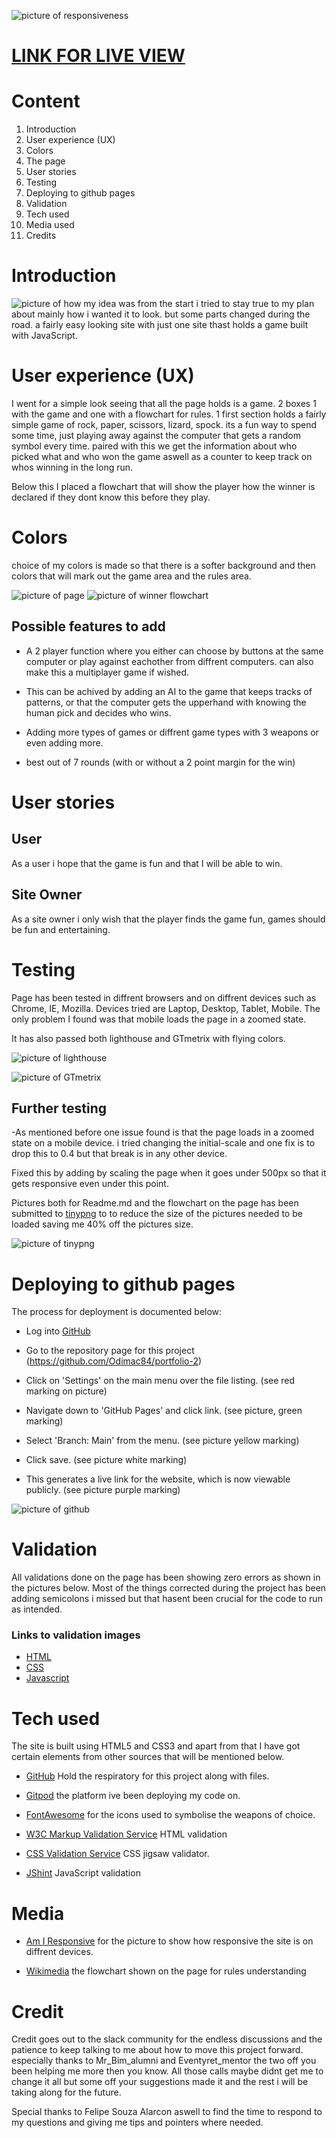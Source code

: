 ![picture of responsiveness](/assets/images/responsive.jpg)


# [LINK FOR LIVE VIEW](https://odimac84.github.io/portfolio-2/)

# Content

1. Introduction
2. User experience (UX)
3. Colors
4. The page
5. User stories
6. Testing
7. Deploying to github pages
8. Validation
9. Tech used
10. Media used
11. Credits




# Introduction
![picture of how my idea was from the start](/assets/images/idea.jpg)
i tried to stay true to my plan about mainly how i wanted it to look. but some parts changed during the road. a fairly easy looking site with just one site thast holds a game built with JavaScript. 

# User experience (UX)
I went for a simple look seeing that all the page holds is a game. 2 boxes 1 with the game and one with a flowchart for rules. 
1 first section holds a fairly simple game of rock, paper, scissors, lizard, spock. its a fun way to spend some time, just playing away against the computer that gets a random symbol every time. paired with this we get the information about who picked what and who won the game aswell as a counter to keep track on whos winning in the long run. 

Below this I placed a flowchart that will show the player how the winner is declared if they dont know this before they play. 

# Colors #
choice of my colors is made so that there is a softer background and then colors that will mark out the game area and the rules area. 

![picture of page](/assets/images/gamearea.jpg)
![picture of winner flowchart](/assets/images/chart.jpg)


## Possible features to add  ##

- A 2 player function where you either can choose by buttons at the same computer or play against eachother from diffrent computers. can also make this a multiplayer game if wished. 

- This can be achived by adding an AI to the game that keeps tracks of patterns, or that the computer gets the upperhand with knowing the human pick and decides who wins. 

- Adding more types of games or diffrent game types with 3 weapons or even adding more.

- best out of 7 rounds (with or without a 2 point margin for the win)



# User stories


## User ##

As a user i hope that the game is fun and that I will be able to win.

## Site Owner ##

As a site owner i only wish that the player finds the game fun, games should be fun and entertaining.

# Testing

Page has been tested in diffrent browsers and on diffrent devices such as Chrome, IE, Mozilla. Devices tried are Laptop, Desktop, Tablet, Mobile. 
The only problem I found was that mobile loads the page in a zoomed state. 

It has also passed both lighthouse and GTmetrix with flying colors. 


![picture of lighthouse](/assets/images/lighthouse.jpg)

![picture of GTmetrix](/assets/images/GTmetrix.jpg)

## Further testing 

-As mentioned before one issue found is that the page loads in a zoomed state on a mobile device. i tried changing the initial-scale and one fix is to drop this to 0.4 but that break is in any other device.

Fixed this by adding by scaling the page when it goes under 500px so that it gets responsive even under this point.

Pictures both for Readme.md and the flowchart on the page has been submitted to [tinypng](https://tinypng.com/) to to reduce the size of the pictures needed to be loaded saving me 40% off the pictures size. 

![picture of tinypng](/assets/images/tinypng.jpg)

# Deploying to github pages

The process for deployment is documented below:

- Log into [GitHub](https://www.github.com)

- Go to the repository page for this project (https://github.com/Odimac84/portfolio-2)

- Click on 'Settings' on the main menu over the file listing. (see red marking on picture)

- Navigate down to 'GitHub Pages' and click link. (see picture, green marking)

- Select 'Branch: Main' from the menu. (see picture yellow marking)

- Click save. (see picture white marking)

- This generates a live link for the website, which is now viewable publicly. (see picture purple marking)

![picture of github](/assets/images/github.jpg)


# Validation
 All validations done on the page has been showing zero errors as shown in the pictures below. Most of the things corrected during the project has been adding semicolons i missed but that hasent been crucial for the code to run as intended. 


### Links to validation images ###

- [HTML](/assets/images/HTML.jpg)
- [CSS](/assets/images/JigSaw.jpg)
- [Javascript](/assets/images/JSvalidation.jpg)


# Tech used

The site is built using HTML5 and CSS3 and apart from that I have got certain elements from other sources that will be mentioned below.

- [GitHub](https://www.github.com)
Hold the respiratory for this project along with files.
    
- [Gitpod](https://www.gitpod.io)
the platform ive been deploying my code on.
    
- [FontAwesome](https://fontawesome.com)
for the icons used to symbolise the weapons of choice.
     
- [W3C Markup Validation Service](https://validator.w3.org)
HTML validation
    
- [CSS Validation Service](https://jigsaw.w3.org/css-validator)
CSS jigsaw validator.
    
- [JShint](https://jshint.com/)
JavaScript validation
    

# Media

- [Am I Responsive](http://ami.responsivedesign.is/)
for the picture to show how responsive the site is on diffrent devices.
    
- [Wikimedia](https://commons.wikimedia.org/wiki/File:Rock_paper_scissors_lizard_spock.svg)
the flowchart shown on the page for rules understanding
    

# Credit

Credit goes out to the slack community for the endless discussions and the patience to keep talking to me about how to move this project forward. especially thanks to Mr_Bim_alumni and Eventyret_mentor the two off you been helping me more then you know. All those calls maybe didnt get me to change it all but some off your suggestions made it and the rest i will be taking along for the future. 

Special thanks to Felipe Souza Alarcon aswell to find the time to respond to my questions and giving me tips and pointers where needed.
